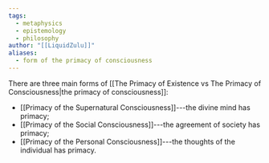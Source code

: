 ```yaml
---
tags:
  - metaphysics
  - epistemology
  - philosophy
author: "[[LiquidZulu]]"
aliases:
  - form of the primacy of consciousness
---
```


There are three main forms of [[The Primacy of Existence vs The Primacy of Consciousness|the primacy of consciousness]]:
- [[Primacy of the Supernatural Consciousness]]---the divine mind has primacy;
- [[Primacy of the Social Consciousness]]---the agreement of society has primacy;
- [[Primacy of the Personal Consciousness]]---the thoughts of the individual has primacy.


